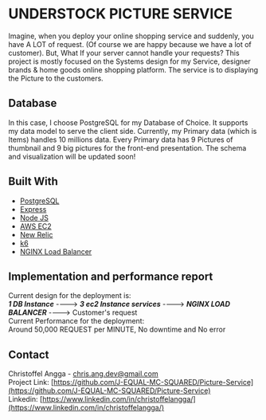 # UNDERSTOCK PICTURE SERVICE
Imagine, when you deploy your online shopping service and suddenly, you have A LOT of request. (Of course we are happy because we have a lot of customer).
But, What If your server cannot handle your requests? This project is mostly focused on the Systems design for my Service, designer brands & home goods online shopping platform. The service is to displaying the Picture to the customers. 

## Database
In this case, I choose PostgreSQL for my Database of Choice. It supports my data model to serve the client side. 
Currently, my Primary data (which is Items) handles 10 millions data. Every Primary data has 9 Pictures of thumbnail and 9 big pictures for the front-end presentation. The schema and visualization will be updated soon!

## Built With
* [PostgreSQL](https://www.postgresql.org/)
* [Express](http://expressjs.com/)
* [Node JS](http://nodejs.org/)
* [AWS EC2](https://aws.amazon.com/ec2/)
* [New Relic](https://newrelic.com/)
* [k6](https://k6.io/)
* [NGINX Load Balancer](http://nginx.org/)

## Implementation and performance report
Current design for the deployment is: 
<br />
***1 DB Instance*** ----> ***3 ec2 Instance services*** ----> ***NGINX LOAD BALANCER*** ----> Customer's request
<br />
Current Performance for the deployment:
<br />
Around 50,000 REQUEST per MINUTE, No downtime and No error

## Contact

Christoffel Angga - chris.ang.dev@gmail.com
<br/>
Project Link: [https://github.com/J-EQUAL-MC-SQUARED/Picture-Service](https://github.com/J-EQUAL-MC-SQUARED/Picture-Service)
<br/>
Linkedin: [https://www.linkedin.com/in/christoffelangga/](https://www.linkedin.com/in/christoffelangga/) 
